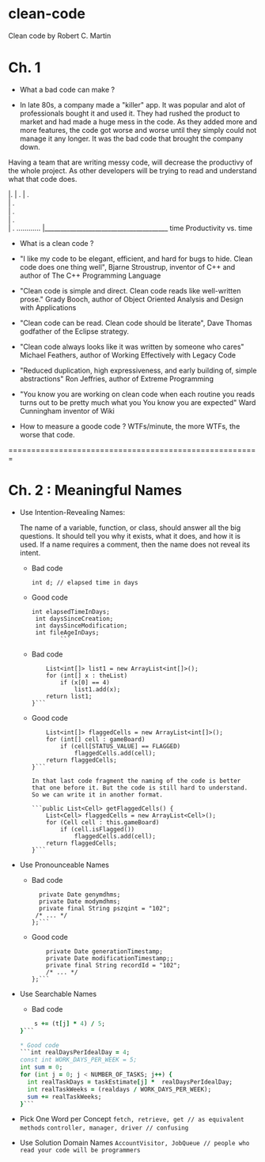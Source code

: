 clean-code
==========
Clean code by Robert C. Martin

# Ch. 1 #

- What a bad code can make ?
* In late 80s, a company made a "killer" app. It was popular and alot of professionals bought it and used it. They had rushed the product to market and had made a huge mess in the code. As they added more and more features, the code got worse and worse until they simply could not manage it any longer. It was the bad code that brought the company down.

Having a team that are writing messy code, will decrease the productivy of the whole project. As other developers will be trying to read and understand what that code does.

   |.
   | .
   |  .                      
   |    .                    
   |      .                  
   |        .                
   |           . ............ 
   |_______________________________________ time
   			Productivity vs. time



- What is a clean code ?
* "I like my code to be elegant, efficient, and hard for bugs to hide. Clean code does one thing well", Bjarne Stroustrup, inventor of C++ and author of The C++ Programming Language

* "Clean code is simple and direct. Clean code reads like well-written prose." Grady Booch, author of Object Oriented Analysis and Design with Applications

* "Clean code can be read. Clean code should be literate", Dave Thomas godfather of the Eclipse strategy.

* "Clean code always looks like it was written by someone who cares" Michael Feathers, author of Working Effectively with Legacy Code

* "Reduced duplication, high expressiveness, and early building of, simple abstractions" Ron Jeffries, author of Extreme Programming

* "You know you are working on clean code when each routine you reads turns out to be pretty much what you You know you are expected" Ward Cunningham inventor of Wiki


- How to measure a goode code ? WTFs/minute, the more WTFs, the worse that code.


=======================================================

# Ch. 2 : Meaningful Names #

- Use Intention-Revealing Names:

	The name of a variable, function, or class, should answer all the big questions. It should tell you why it exists, what it does, and how it is used. If a name requires a comment, then the name does not reveal its intent.

	* Bad code

		`int d; // elapsed time in days`
	* Good code
		```
		int elapsedTimeInDays;
		 int daysSinceCreation;
		 int daysSinceModification;
		 int fileAgeInDays;
                ```

	* Bad code
		```public List<int[]> getThem() {
			List<int[]> list1 = new ArrayList<int[]>();
			for (int[] x : theList)
				if (x[0] == 4)
					list1.add(x);
			return list1;
		}```

	* Good code
		```public List<int[]> getFlaggedCells() {
			List<int[]> flaggedCells = new ArrayList<int[]>();
			for (int[] cell : gameBoard)
				if (cell[STATUS_VALUE] == FLAGGED)
					flaggedCells.add(cell);
			return flaggedCells;
		}```

		In that last code fragment the naming of the code is better that one before it. But the code is still hard to understand. So we can write it in another format.

		```public List<Cell> getFlaggedCells() {
			List<Cell> flaggedCells = new ArrayList<Cell>();
			for (Cell cell : this.gameBoard)
				if (cell.isFlagged())
					flaggedCells.add(cell);
			return flaggedCells;
		}```

- Use Pronounceable Names
	
	* Bad code

		```class DtaRcrd102 {
		  private Date genymdhms;
		  private Date modymdhms;
		  private final String pszqint = "102";
		 /* ... */
		};```

	* Good code

		```class Customer {
			private Date generationTimestamp;
			private Date modificationTimestamp;;
			private final String recordId = "102";
			/* ... */
		};```

- Use Searchable Names
	
	* Bad code
	```for (int j = 0; j < 34; j++) {
		s += (t[j] * 4) / 5;
	}```

	* Good code 
	```int realDaysPerIdealDay = 4;
	const int WORK_DAYS_PER_WEEK = 5;
	int sum = 0;
	for (int j = 0; j < NUMBER_OF_TASKS; j++) {
	  int realTaskDays = taskEstimate[j] *  realDaysPerIdealDay;
	  int realTaskWeeks = (realdays / WORK_DAYS_PER_WEEK);
	  sum += realTaskWeeks;
	}```


- Pick One Word per Concept
	`fetch, retrieve, get // as equivalent methods`
	`controller, manager, driver // confusing`

- Use Solution Domain Names
	`AccountVisitor, JobQueue // people who read your code will be programmers`



